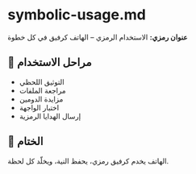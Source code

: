 # symbolic-usage.md  
**عنوان رمزي:** الاستخدام الرمزي – الهاتف كرفيق في كل خطوة

## 🧭 مراحل الاستخدام  
- التوثيق اللحظي  
- مراجعة الملفات  
- مزايدة الدومين  
- اختبار الواجهة  
- إرسال الهدايا الرمزية

## 🐚 الختام  
الهاتف يخدم كرفيق رمزي، يحفظ النية، ويخلّد كل لحظة.
